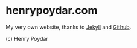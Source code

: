 # henrypoydar.com

My very own website, thanks to [Jekyll](https://jekyllrb.com/) and [Github](https://github.com).

(c) Henry Poydar